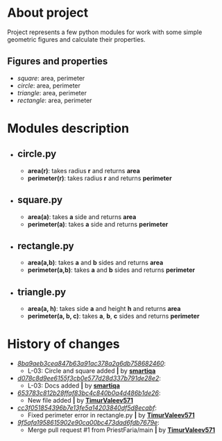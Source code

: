 # About project
Project represents a few python modules for work with some simple geometric figures and calculate their properties.

## Figures and properties
- *square*: area, perimeter
- *circle*: area, perimeter
- *triangle*: area, perimeter
- *rectangle*: area, perimeter
# Modules description
  - ## circle.py
      -  **area(r)**: takes radius **r** and returns **area**
      -  **perimeter(r)**: takes radius **r** and returns **perimeter**
  - ## square.py
      -  **area(a)**: takes **a** side and returns **area**
      -  **perimeter(a)**: takes **a** side and returns **perimeter**
  - ## rectangle.py
      -  **area(a,b)**: takes **a** and **b** sides and returns **area**
      -  **perimeter(a,b)**: takes **a** and **b** sides and returns **perimeter**
  - ## triangle.py
      -  **area(a, h)**: takes side **a** and height **h** and returns **area**
      -  **perimeter(a, b, c)**: takes **a**, **b**, **c** sides and returns **perimeter**
# History of changes
- *[8ba9aeb3cea847b63a91ac378a2a6db758682460](https://github.com/TimurValeev571/geometric_lib/commit/8ba9aeb3cea847b63a91ac378a2a6db758682460)*:
    - L-03: Circle and square added **__|__** by **[smartiqa](https://github.com/smartiqaorg)**
- *[d078c8d9ee6155f3cb0e577d28d337b791de28e2](https://github.com/TimurValeev571/geometric_lib/commit/d078c8d9ee6155f3cb0e577d28d337b791de28e2)*:
    - L-03: Docs added **__|__** by **[smartiqa](https://github.com/smartiqaorg)**
- *[653783c812b28ffaf83bc4c840b0a4d486b1de26](https://github.com/TimurValeev571/geometric_lib/commit/653783c812b28ffaf83bc4c840b0a4d486b1de26)*:
    - New file added **__|__** by **[TimurValeev571](https://github.com/TimurValeev571/geometric_lib/commits?author=TimurValeev571)**
- *[cc3f051854396b7e13fe5a14203840df5d8ecabf](https://github.com/TimurValeev571/geometric_lib/commit/cc3f051854396b7e13fe5a14203840df5d8ecabf)*:
    - Fixed perimeter error in rectangle.py **__|__** by **[TimurValeev571](https://github.com/TimurValeev571/geometric_lib/commits?author=TimurValeev571)**
- *[9f5afa1958615902e90ca00bc473dad6fdb7679e](https://github.com/TimurValeev571/geometric_lib/commit/9f5afa1958615902e90ca00bc473dad6fdb7679e)*:
    - Merge pull request #1 from PriestFaria/main **__|__** by **[TimurValeev571](https://github.com/TimurValeev571/geometric_lib/commits?author=TimurValeev571)**

